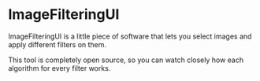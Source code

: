 # ImageFilteringUI

ImageFilteringUI is a little piece of software that lets you select images and apply different filters on them.

This tool is completely open source, so you can watch closely how each algorithm for every filter works.
